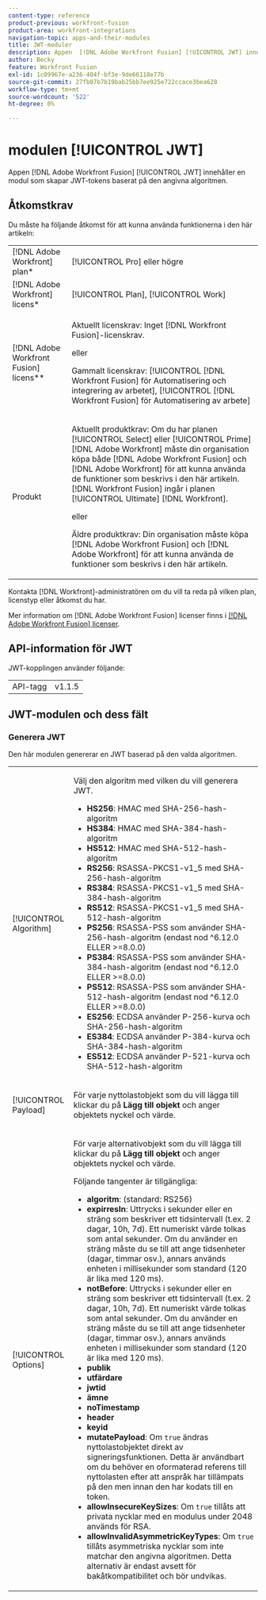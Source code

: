 ```yaml
---
content-type: reference
product-previous: workfront-fusion
product-area: workfront-integrations
navigation-topic: apps-and-their-modules
title: JWT-moduler
description: Appen  [!DNL Adobe Workfront Fusion] [!UICONTROL JWT] innehåller en modul som skapar JWT-tokens baserat på den angivna algoritmen.
author: Becky
feature: Workfront Fusion
exl-id: 1c09967e-a236-404f-bf3e-9de66118e77b
source-git-commit: 27fb07b7b19bab25bb7ee925e722ccace3bea628
workflow-type: tm+mt
source-wordcount: '522'
ht-degree: 0%

---
```


# modulen [!UICONTROL JWT]

Appen [!DNL Adobe Workfront Fusion] [!UICONTROL JWT] innehåller en modul som skapar JWT-tokens baserat på den angivna algoritmen.

## Åtkomstkrav

Du måste ha följande åtkomst för att kunna använda funktionerna i den här artikeln:

<table style="table-layout:auto"> 
 <col> 
 <col> 
 <tbody> 
  <tr> 
   <td role="rowheader">[!DNL Adobe Workfront] plan*</td>
  <td> <p>[!UICONTROL Pro] eller högre</p> </td>
  </tr> 
  <tr data-mc-conditions=""> 
   <td role="rowheader">[!DNL Adobe Workfront] licens*</td>
   <td> <p>[!UICONTROL Plan], [!UICONTROL Work]</p> </td> 
  </tr> 
  <tr> 
   <td role="rowheader">[!DNL Adobe Workfront Fusion] licens**</td> 
   <td>
   <p>Aktuellt licenskrav: Inget [!DNL Workfront Fusion]-licenskrav.</p>
   <p>eller</p>
   <p>Gammalt licenskrav: [!UICONTROL [!DNL Workfront Fusion] för Automatisering och integrering av arbetet], [!UICONTROL [!DNL Workfront Fusion] för Automatisering av arbete]</p>
   </td> 
  </tr> 
  <tr> 
   <td role="rowheader">Produkt</td> 
   <td>
   <p>Aktuellt produktkrav: Om du har planen [!UICONTROL Select] eller [!UICONTROL Prime] [!DNL Adobe Workfront] måste din organisation köpa både [!DNL Adobe Workfront Fusion] och [!DNL Adobe Workfront] för att kunna använda de funktioner som beskrivs i den här artikeln. [!DNL Workfront Fusion] ingår i planen [!UICONTROL Ultimate] [!DNL Workfront].</p>
   <p>eller</p>
   <p>Äldre produktkrav: Din organisation måste köpa [!DNL Adobe Workfront Fusion] och [!DNL Adobe Workfront] för att kunna använda de funktioner som beskrivs i den här artikeln.</p>
   </td> 
  </tr> 
 </tbody> 
</table>

Kontakta [!DNL Workfront]-administratören om du vill ta reda på vilken plan, licenstyp eller åtkomst du har.

Mer information om [!DNL Adobe Workfront Fusion] licenser finns i [[!DNL Adobe Workfront Fusion] licenser](../../workfront-fusion/get-started/license-automation-vs-integration.md).

## API-information för JWT

JWT-kopplingen använder följande:

<table style="table-layout:auto"> 
 <col> 
 <col> 
 <tbody> 
   <tr> 
   <td role="rowheader">API-tagg</td> 
   <td>v1.1.5</td> 
  </tr>
 </tbody> 
 </table>

## JWT-modulen och dess fält

### Generera JWT

Den här modulen genererar en JWT baserad på den valda algoritmen.

<table style="table-layout:auto"> 
 <col data-mc-conditions=""> 
 <col data-mc-conditions=""> 
 <tbody> 
  <tr> 
   <td role="rowheader">[!UICONTROL Algorithm]</td> 
   <td> <p>Välj den algoritm med vilken du vill generera JWT.</p> <ul>
   <li><b>HS256</b>: HMAC med SHA-256-hash-algoritm</li>
   <li><b>HS384</b>: HMAC med SHA-384-hash-algoritm</li>
   <li><b>HS512</b>: HMAC med SHA-512-hash-algoritm</li>
   <li><b>RS256</b>: RSASSA-PKCS1-v1_5 med SHA-256-hash-algoritm</li>
   <li><b>RS384</b>: RSASSA-PKCS1-v1_5 med SHA-384-hash-algoritm</li>
   <li><b>RS512</b>: RSASSA-PKCS1-v1_5 med SHA-512-hash-algoritm</li>
   <li><b>PS256</b>: RSASSA-PSS som använder SHA-256-hash-algoritm (endast nod ^6.12.0 ELLER &gt;=8.0.0)</li>
   <li><b>PS384</b>: RSASSA-PSS som använder SHA-384-hash-algoritm (endast nod ^6.12.0 ELLER &gt;=8.0.0)</li>
   <li><b>PS512</b>: RSASSA-PSS som använder SHA-512-hash-algoritm (endast nod ^6.12.0 ELLER &gt;=8.0.0)</li>
   <li><b>ES256</b>: ECDSA använder P-256-kurva och SHA-256-hash-algoritm</li>
   <li><b>ES384</b>: ECDSA använder P-384-kurva och SHA-384-hash-algoritm</li>
   <li><b>ES512</b>: ECDSA använder P-521-kurva och SHA-512-hash-algoritm</li>
   </ul></td> 
  </tr> 
  <tr> 
   <td role="rowheader">[!UICONTROL Payload] </td> 
   <td> <p>För varje nyttolastobjekt som du vill lägga till klickar du på <b>Lägg till objekt</b> och anger objektets nyckel och värde.</p> </td> 
  </tr> 
  <tr> 
   <td role="rowheader">[!UICONTROL Options] </td> 
   <td> <p>För varje alternativobjekt som du vill lägga till klickar du på <b>Lägg till objekt</b> och anger objektets nyckel och värde.</p> <p>Följande tangenter är tillgängliga:
   <ul>
   <li><b>algoritm</b>: (standard: RS256)</li>
   <li><b>expirresIn</b>: Uttrycks i sekunder eller en sträng som beskriver ett tidsintervall (t.ex. 2 dagar, 10h, 7d). Ett numeriskt värde tolkas som antal sekunder. Om du använder en sträng måste du se till att ange tidsenheter (dagar, timmar osv.), annars används enheten i millisekunder som standard (120 är lika med 120 ms).</li>
   <li><b>notBefore</b>: Uttrycks i sekunder eller en sträng som beskriver ett tidsintervall (t.ex. 2 dagar, 10h, 7d). Ett numeriskt värde tolkas som antal sekunder. Om du använder en sträng måste du se till att ange tidsenheter (dagar, timmar osv.), annars används enheten i millisekunder som standard (120 är lika med 120 ms).
</li>
   <li><b>publik</b></li>
   <li><b>utfärdare</b></li>
   <li><b>jwtid</b></li>
   <li><b>ämne</b></li>
   <li><b>noTimestamp</b></li>
   <li><b>header</b></li>
   <li><b>keyid</b></li>
   <li><b>mutatePayload</b>: Om <code>true</code> ändras nyttolastobjektet direkt av signeringsfunktionen. Detta är användbart om du behöver en oformaterad referens till nyttolasten efter att anspråk har tillämpats på den men innan den har kodats till en token.</li>
   <li><b>allowInsecureKeySizes</b>: Om <code>true</code> tillåts att privata nycklar med en modulus under 2048 används för RSA.</li>
   <li><b>allowInvalidAsymmetricKeyTypes</b>: Om <code>true</code> tillåts asymmetriska nycklar som inte matchar den angivna algoritmen. Detta alternativ är endast avsett för bakåtkompatibilitet och bör undvikas.</li>
   </ul>
   </td> 
  </tr> 
 </tbody> 
</table>
